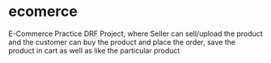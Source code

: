 # ecomerce
E-Commerce Practice DRF Project, where Seller can sell/upload the product and the customer can buy the product and place the order, save the product in cart as well as like the particular product 
